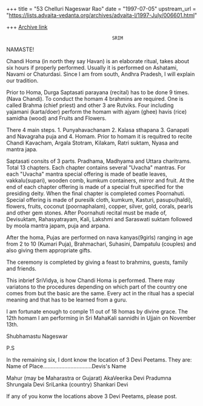+++
title = "53 Chelluri Nageswar Rao"
date = "1997-07-05"
upstream_url = "https://lists.advaita-vedanta.org/archives/advaita-l/1997-July/006601.html"

+++
[Archive link](https://lists.advaita-vedanta.org/archives/advaita-l/1997-July/006601.html)

                                           SRIM

NAMASTE!

Chandi Homa (in north they say Havan) is an elaborate ritual, takes about six
hours if properly performed.  Usually it is performed on Ashatami, Navami or
Chaturdasi.
Since I am from south, Andhra Pradesh, I will explain our tradition.

Prior to Homa, Durga Saptasati parayana (recital) has to be done 9 times.
(Nava Chandi).  To conduct the homam 4 brahmins are required.  One is called
Brahma (chief priest) and other 3 are Rutviks.  Four including yajamani
(karta/doer) perform the homam with ajyam (ghee) havis (rice) samidha (wood)
and Fruits and Flowers.

There 4 main steps. 1. Punyahavachanam 2. Kalasa sthapana 3. Ganapati and
Navagraha puja and 4. Homam.   Prior to homam it is requitred to recite
Chandi Kavacham, Argala Stotram, Kilakam, Ratri suktam, Nyasa and mantra
japa.

Saptasati consits of 3 parts. Pradhama, Madhyama and Uttara charitrams.
 Total 13 chapters.  Each chapter contains several "Uvacha" mantras.  For
each "Uvacha" mantra special offering is made of beatle leaves,
vakkalu(supari), wooden comb, kumkum containers, mirror and fruit.  At the
end of each chapter offering is made of a special fruit specified for the
presiding deity.  When the final chapter is completed comes Poornahuti.
 Special offering is made of puresilk cloth, kumkum, Kasturi, pasupu(haldi),
flowers, fruits, coconut (poornaphalam), copper, silver, gold, corals, pearls
and other gem stones.   After Poornahuti recital must be made of, Devisuktam,
Rahasyatrayam, Kali, Lakshmi and Saraswati suktam followed by moola mantra
japam, puja and arpana.

After the homa,  Pujas are performed on nava kanyas(9girls) ranging in age
from 2 to 10 (Kumari Puja), Brahmachari, Suhasini, Dampatulu (couples) and
also giving them appropriate gifts.

The ceremony is completed by giving a feast to brahmins, guests, family and
friends.

This inbrief SriVidya,  is how Chandi Homa is performed.  There may variatons
to the procedures depending on which part of the country one comes from but
the basic are the same.  Every act in the ritual has a special meaning and
that has to be learned from a guru.

I am fortunate enough to comple 11 out of 18 homas by divine grace.  The 12th
homam I am performing in  Sri MahaKali sannidhi in Ujjain on November 13th.

Shubhamastu                                                     Nageswar

P.S

In the remaining six, I dont know the location of 3 Devi Peetams.  They are:
Name of Place................................Devis's Name

Mahur (may be Maharastra or Gujarat)  AkaVeerika Devi
Pradumna                                          Shrungala Devi
SriLanka (country)                              Shankari Devi

If any of you konw the locations above 3 Devi Peetams, please post.

